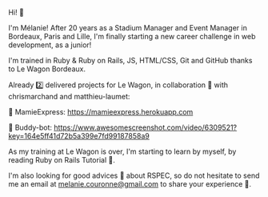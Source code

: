 Hi! 👋 

I'm Mélanie! After 20 years as a Stadium Manager and Event Manager in Bordeaux, Paris and Lille, I'm finally starting a new career challenge in web development, as a junior!

I'm trained in Ruby & Ruby on Rails, JS, HTML/CSS, Git and GitHub thanks to Le Wagon Bordeaux.

Already 2️⃣ delivered projects for Le Wagon, in collaboration 🤝 with chrismarchand and matthieu-laumet:

🚀 MamieExpress: https://mamieexpress.herokuapp.com

🚀 Buddy-bot: https://www.awesomescreenshot.com/video/6309521?key=164e5ff41d72b5a399e7fd99187858a9

As my training at Le Wagon is over, I'm starting to learn by myself, by reading Ruby on Rails Tutorial 📖.

I'm also looking for good advices 💬 about RSPEC, so do not hesitate to send me an email at melanie.couronne@gmail.com to share your experience 🎯.

